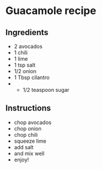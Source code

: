 # Guacamole recipe


## Ingredients

- 2 avocados
- 1 chili
- 1 lime
- 1 tsp salt
- 1/2 onion
- 1 Tbsp cilantro
- - 1/2 teaspoon sugar


## Instructions

- chop avocados
- chop onion
- chop chili
- squeeze lime
- add salt
- and mix well
- enjoy!
